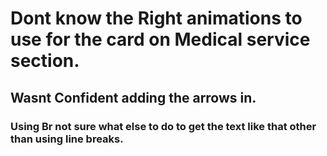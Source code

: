 # Dont know the Right animations to use for the card on Medical service section.
## Wasnt Confident adding the arrows in.
### Using Br not sure what else to do to get the text like that other than using line breaks.
